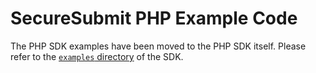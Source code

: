 # SecureSubmit PHP Example Code

The PHP SDK examples have been moved to the PHP SDK itself. Please refer to the [`examples` directory](https://github.com/hps/heartland-php/tree/master/examples) of the SDK.

